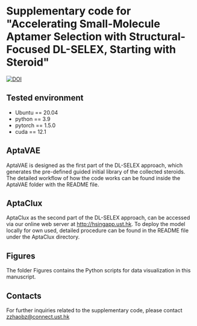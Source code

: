 # Supplementary code for "Accelerating Small-Molecule Aptamer Selection with Structural-Focused DL-SELEX, Starting with Steroid"

[![DOI](https://zenodo.org/badge/898798378.svg)](https://doi.org/10.5281/zenodo.14281817)

## Tested environment

* Ubuntu == 20.04
* python == 3.9
* pytorch == 1.5.0
* cuda == 12.1

## AptaVAE

AptaVAE is designed as the first part of the DL-SELEX approach, which generates the pre-defined guided initial library of the collected steroids. The detailed workflow of how the code works can be found inside the AptaVAE folder with the README file. 

## AptaClux

AptaClux as the second part of the DL-SELEX approach, can be accessed via our online web server at http://hsingapp.ust.hk. To deploy the model locally for own used, detailed procedure can be found in the README file under the AptaClux directory.

## Figures

The folder Figures contains the Python scripts for data visualization in this manuscript.

## Contacts

For further inquiries related to the supplementary code, please contact zzhaobz@connect.ust.hk

